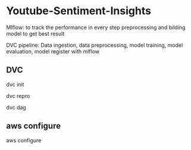 # Youtube-Sentiment-Insights

Mlflow: to track the performance in every step preprocessing and bilding model to get best result

DVC pipeline: Data ingestion, data preprocessing, model training, model evaluation, model register with mlflow

## DVC

dvc init

dvc repro

dvc dag

## aws configure

aws configure
